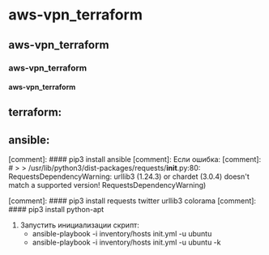 # aws-vpn_terraform
## aws-vpn_terraform
### aws-vpn_terraform
#### aws-vpn_terraform

## terraform:

## ansible: 
[comment]: #### pip3 install ansible
[comment]: Если ошибка:
[comment]: # > > /usr/lib/python3/dist-packages/requests/__init__.py:80: RequestsDependencyWarning: urllib3 (1.24.3) or chardet (3.0.4) doesn't match a supported version! RequestsDependencyWarning)

[comment]: #### pip3 install requests twitter urllib3 colorama
[comment]: #### pip3 install python-apt

1. Запустить инициализации скрипт:
   * ansible-playbook -i inventory/hosts init.yml -u ubuntu
   * ansible-playbook -i inventory/hosts init.yml -u ubuntu -k
